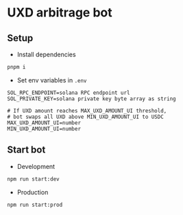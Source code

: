 # UXD arbitrage bot

## Setup

- Install dependencies

```sh
pnpm i
```

- Set env variables in `.env`

```env
SOL_RPC_ENDPOINT=solana RPC endpoint url
SOL_PRIVATE_KEY=solana private key byte array as string

# If UXD amount reaches MAX_UXD_AMOUNT_UI threshold,
# bot swaps all UXD above MIN_UXD_AMOUNT_UI to USDC
MAX_UXD_AMOUNT_UI=number
MIN_UXD_AMOUNT_UI=number
```

## Start bot

- Development
```sh
npm run start:dev
```

- Production
```sh
npm run start:prod
```
